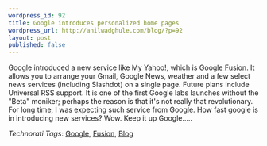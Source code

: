 ```yaml
--- 
wordpress_id: 92
title: Google introduces personalized home pages
wordpress_url: http://anilwadghule.com/blog/?p=92
layout: post
published: false
---
```

<p>Google introduced a new service like My Yahoo!, which is <a href="http://www.google.com/ig" target="_blank">Google Fusion</a>. It allows you to arrange your Gmail, Google News, weather and a few select news services (including Slashdot) on a single page.  Future plans include Universal RSS support. It is one of the first Google labs launches without the "Beta" moniker; perhaps the reason is that it's not really that revolutionary. For long time, I was expecting such service from Google. How fast google is in introducing new services? Wow. Keep it up Google…..</p><p><em>Technorati Tags</em>: <a title="Technorati tag google" href="http://www.technorati.com/tag/google" target="_blank" rel="tag">Google</a>, <a title="Technorati tag fusion" href="http://www.technorati.com/tag/fusion" target="_blank" rel="tag">Fusion</a>, <a title="Technorati tag blog" href="http://www.technorati.com/tag/blog" target="_blank" rel="tag">Blog</a></p>
